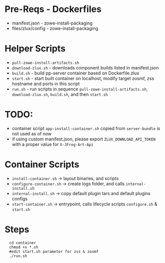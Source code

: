 # Pre-Reqs - Dockerfiles
- manifest.json - zowe-install-packaging
- files/zlux/config - zowe-install-packaging

# Helper Scripts
- `pull-zowe-install-artifacts.sh` 
- `download-zlux.sh` - downloads component builds listed in manifest.json
- `build.sh` - build pp-server container based on Dockerfile.zlux
- `start.sh` - start built container on localhost, modify target zosmf, zss hostname and ports in this script
- `run.sh` - run scripts in sequence `pull-zowe-install-artifacts.sh`, `download-zlux.sh`, `build.sh`, and then `start.sh`

# TODO:
- container script `app-install-container.sh` copied from `server-bundle` is not used as of now
- if using custom manifest.json, please export `ZLUX_DOWNLOAD_API_TOKEN` with a proper value for `X-JFrog-Art-Api`

# Container Scripts
- `install-container.sh`  -> layout binaries, and scripts
- `configure-container.sh` -> create logs folder, and calls `internal-install.sh`
- `internal-install.sh` -> copy default plugin tars and default plugins configs
- `start-container.sh` -> entrypoint, calls lifecycle scripts `configure.sh` & `start.sh`

# Steps
```
  cd container
  chmod +x *.sh
  #edit start.sh parameter for zss & zosmf
  ./run.sh
```